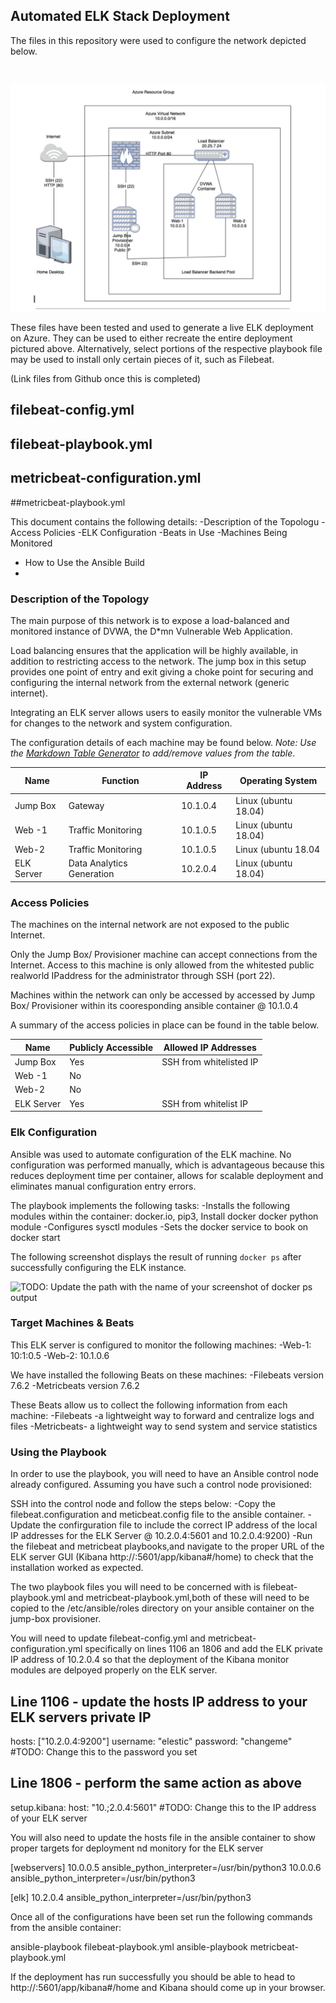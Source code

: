 ## Automated ELK Stack Deployment

The files in this repository were used to configure the network depicted below.

<br>

![](diagrams/network%20diagram.png)

These files have been tested and used to generate a live ELK deployment on Azure. They can be used to either recreate the entire deployment pictured above. Alternatively, select portions of the respective playbook file may be used to install only certain pieces of it, such as Filebeat.

(Link files from Github once this is completed)
## filebeat-config.yml
## filebeat-playbook.yml
## metricbeat-configuration.yml
##metricbeat-playbook.yml

This document contains the following details:
-Description of the Topologu
-Access Policies
-ELK Configuration
 -Beats in Use
 -Machines Being Monitored
- How to Use the Ansible Build
- 
### Description of the Topology

The main purpose of this network is to expose a load-balanced and monitored instance of DVWA, the D*mn Vulnerable Web Application.

Load balancing ensures that the application will be highly available, in addition to restricting access to the network. The jump box in this setup provides one point of entry and exit giving a choke point for securing and configuring the internal network from the external network (generic internet).

Integrating an ELK server allows users to easily monitor the vulnerable VMs for changes to the network and system configuration.

The configuration details of each machine may be found below.
_Note: Use the [Markdown Table Generator](http://www.tablesgenerator.com/markdown_tables) to add/remove values from the table_.

| Name      | Function                  | IP Address | Operating System    |
|-----------|---------------------------|------------|---------------------|
| Jump Box  | Gateway                   | 10.1.0.4   | Linux (ubuntu 18.04)|
| Web -1    | Traffic Monitoring        | 10.1.0.5   | Linux (ubuntu 18.04)|
| Web-2     | Traffic Monitoring        | 10.1.0.5   | Linux (ubuntu 18.04 |
| ELK Server| Data Analytics Generation | 10.2.0.4   | Linux (ubuntu 18.04)|

### Access Policies

The machines on the internal network are not exposed to the public Internet. 

Only the Jump Box/ Provisioner machine can accept connections from the Internet. Access to this machine is only allowed from the whitested public realworld IPaddress for the administrator through SSH (port 22).

Machines within the network can only be accessed by accessed by Jump Box/ Provisioner within its cooresponding ansible container @ 10.1.0.4

A summary of the access policies in place can be found in the table below.

| Name      | Publicly Accessible  | Allowed IP Addresses   |
|---------- |--------------------- |----------------------  |
| Jump Box  | Yes                  | SSH from whitelisted IP|   
| Web -1    | No                   |                        |
| Web-2     | No                   |                        |
| ELK Server| Yes                  | SSH from whitelist IP  |

### Elk Configuration

Ansible was used to automate configuration of the ELK machine. No configuration was performed manually, which is advantageous because this reduces deployment time per container, allows for scalable deployment and eliminates manual configuration entry errors.


The playbook implements the following tasks:
-Installs the following modules within the container: docker.io, pip3, Install docker docker python module
-Configures sysctl modules
-Sets the docker service to book on docker start

The following screenshot displays the result of running `docker ps` after successfully configuring the ELK instance.

![TODO: Update the path with the name of your screenshot of docker ps output](Images/docker_ps_output.png)

### Target Machines & Beats
This ELK server is configured to monitor the following machines:
-Web-1: 10:1:0.5
-Web-2: 10.1.0.6

We have installed the following Beats on these machines:
-Filebeats version 7.6.2
-Metricbeats version 7.6.2

These Beats allow us to collect the following information from each machine:
-Filebeats -a lightweight way to forward and centralize logs and files
-Metricbeats- a lightweight way to send system and service statistics

### Using the Playbook
In order to use the playbook, you will need to have an Ansible control node already configured. Assuming you have such a control node provisioned: 

SSH into the control node and follow the steps below:
-Copy the filebeat.configuration and meticbeat.config file to the ansible container.
-Update the confirguration file to include the correct IP address of the local IP addresses for the ELK Server @ 10.2.0.4:5601 and 10.2.0.4:9200)
-Run the filebeat and metricbeat playbooks,and navigate to the proper URL of the ELK server GUI (Kibana http://<public ELK IP address>:5601/app/kibana#/home) to check that the installation worked as expected.


The two playbook files you will need to be concerned with is filebeat-playbook.yml and metricbeat-playbook.yml,both of these will need to be copied to the /etc/ansible/roles directory on your ansible container on the jump-box provisioner. 

You will need to update filebeat-config.yml and metricbeat-configuration.yml specifically on lines 1106 an 1806 and add the ELK private IP address of 10.2.0.4 so that the deployment of the Kibana monitor modules are delpoyed properly on the ELK server. 

## Line 1106 - update the hosts IP address to your ELK servers private IP
hosts: ["10.2.0.4:9200"]
username: "elestic"
password: "changeme" #TODO: Change this to the password you set

## Line 1806 - perform the same action as above
setup.kibana:
   host: "10.;2.0.4:5601" #TODO: Change this to the IP address of your ELK server
   
You will also need to update the hosts file in the ansible container to show proper targets for deployment nd monitory for the ELK server

[webservers]
10.0.0.5 ansible_python_interpreter=/usr/bin/python3
10.0.0.6 ansible_python_interpreter=/usr/bin/python3

[elk]
10.2.0.4 ansible_python_interpreter=/usr/bin/python3

Once all of the configurations have been set run the following commands from the ansible container:

ansible-playbook filebeat-playbook.yml
ansible-playbook metricbeat-playbook.yml

If the deployment has run successfully you should be able to head to http://<public ELK IP address>:5601/app/kibana#/home and Kibana should come up in your browser. 